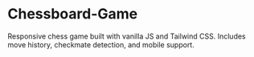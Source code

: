# Chessboard-Game
Responsive chess game built with vanilla JS and Tailwind CSS. Includes move history, checkmate detection, and mobile support.
